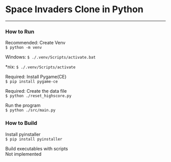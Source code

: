 # Space Invaders Clone in Python

---

### How to Run

Recommended: Create Venv  
`$ python -m venv`

Windows: `$ ./.venv/Scripts/activate.bat`

\*nix: `$ ./.venv/Scripts/activate`

Required: Install Pygame(CE)  
`$ pip install pygame-ce`

Required: Create the data file  
`$ python ./reset_highscore.py`

Run the program  
`$ python ./src/main.py`

### How to Build

Install pyinstaller  
`$ pip install pyinstaller`

Build executables with scripts  
Not implemented
